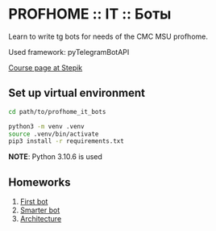 # PROFHOME :: IT :: Боты

Learn to write tg bots for needs of the CMC MSU profhome.

Used framework: pyTelegramBotAPI

[Course page at Stepik](https://stepik.org/course/178822/info)

## Set up virtual environment

```bash
cd path/to/profhome_it_bots

python3 -m venv .venv
source .venv/bin/activate
pip3 install -r requirements.txt
```

**NOTE**: Python 3.10.6 is used

## Homeworks

1. [First bot](lesson_3_first_bot/README.md)
2. [Smarter bot](lesson_4_smarter_bot/README.md)
3. [Architecture](lesson_5_architecture/README.md)